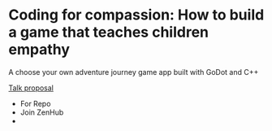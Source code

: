 # Coding for compassion: How to build a game that teaches children empathy
A choose your own adventure journey game app built with GoDot and C++

[Talk proposal](https://gist.github.com/jannaee/58e21dde01bda9671cc13580b901ef7e)


- For Repo
- Join ZenHub
- 
